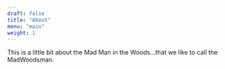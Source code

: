 ```yaml
---
draft: false
title: "About"
menu: "main"
weight: 1
---
```

This is a little bit about the Mad Man in the Woods...that we like to call the MadWoodsman.
